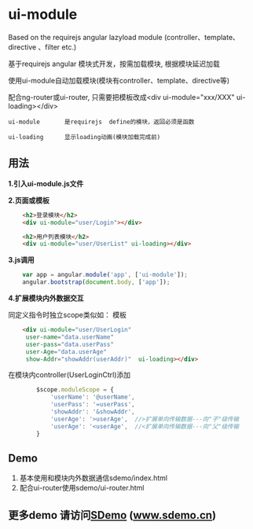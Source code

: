 ui-module
==================
Based on the requirejs angular lazyload module (controller、template、directive 、filter etc.)

基于requirejs
angular 模块式开发，按需加载模块, 根据模块延迟加载

使用ui-module自动加载模块(模块有controller、template、directive等)

配合ng-router或ui-router, 只需要把模板改成&lt;div ui-module="xxx/XXX" ui-loading&gt;&lt;/div&gt;
```
ui-module 		是requirejs  define的模块，返回必须是函数

ui-loading		显示loading动画(模块加载完成前)
```

用法
-----
**1.引入ui-module.js文件**

**2.页面或模板**
```html
	<h2>登录模块</h2>
	<div ui-module="user/Login"></div>

	<h2>用户列表模块</h2>
	<div ui-module="user/UserList" ui-loading></div>


```	
**3.js调用**
```js
	var app = angular.module('app', ['ui-module']);
	angular.bootstrap(document.body, ['app']);
```

**4.扩展模块内外数据交互**
	
同定义指令时独立scope类似如：
模板
```html
	<div ui-module="user/UserLogin"
	 user-name="data.userName"
	 user-pass="data.userPass"
	 user-Age="data.userAge"
	 show-Addr="showAddr(userAddr)"  ui-loading></div>
```	

在模块内controller(UserLoginCtrl)添加
```js
		$scope.moduleScope = {
			'userName': '@userName',
            'userPass': '=userPass',
            'showAddr': '&showAddr',
            'userAge': '>userAge',	//>扩展单向传输数据---向"子"级传输
            'userAge': '<userAge',	//<扩展单向传输数据---向"父"级传输
		}
```

Demo
-----
1. 基本使用和模块内外数据通信sdemo/index.html
2. 配合ui-router使用sdemo/ui-router.html


更多demo 请访问<a href="http://www.sdemo.cn">SDemo</a> (<a href="http://www.sdemo.cn">www.sdemo.cn</a>)
-----